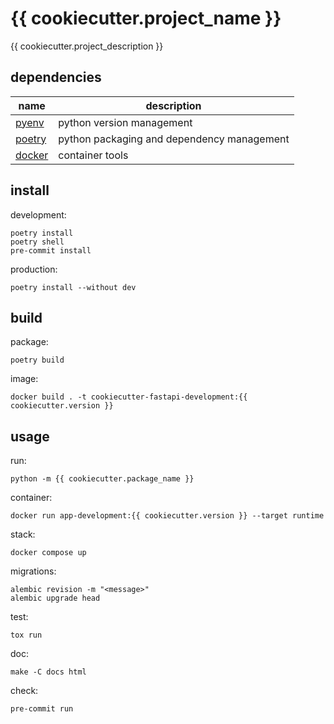 # {{ cookiecutter.project_name }}

{{ cookiecutter.project_description }}

## dependencies

| name                                       | description                                |
|--------------------------------------------|--------------------------------------------|
| [pyenv](https://github.com/pyenv/pyenv)    | python version management                  |
| [poetry](https://github.com/python-poetry) | python packaging and dependency management |
| [docker](https://github.com/docker)        | container tools                            |

## install

development:
```shell
poetry install
poetry shell
pre-commit install
```

production:
```shell
poetry install --without dev
```

## build

package:
```shell
poetry build
```

image:
```shell
docker build . -t cookiecutter-fastapi-development:{{ cookiecutter.version }}
```

## usage

run:
```shell
python -m {{ cookiecutter.package_name }}
```

container:
```shell
docker run app-development:{{ cookiecutter.version }} --target runtime
```

stack:
```shell
docker compose up
```

[//]: # (How to recreate `alembic` database migrations:)
[//]: # (1. Create an environment: `alembic init --template async alembic`)
[//]: # (2. Edit the alembic.ini file to set `sqlalchemy.url`)
[//]: # (3. Create a migration script: `alembic revision -m "init_db"`)
[//]: # (4. Run first migration: `alembic upgrade head`)
[//]: # (see: https://alembic.sqlalchemy.org/en/latest/index.html)
migrations:
```shell
alembic revision -m "<message>"
alembic upgrade head
```

test:
```shell
tox run
```

doc:
```shell
make -C docs html
```

check:
```shell
pre-commit run
```
